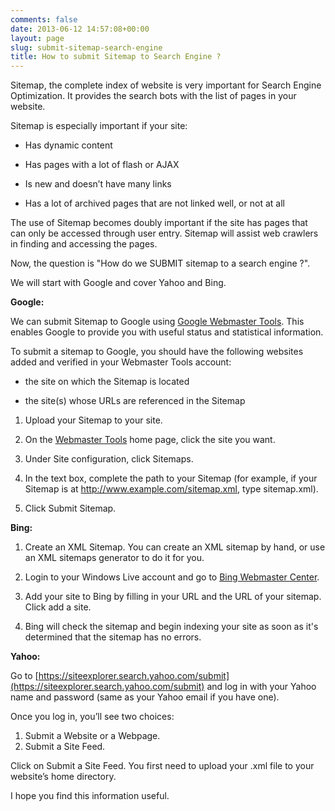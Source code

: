 ```yaml
---
comments: false
date: 2013-06-12 14:57:08+00:00
layout: page
slug: submit-sitemap-search-engine
title: How to submit Sitemap to Search Engine ?
---
```


Sitemap, the complete index of website is very important for Search Engine Optimization. It provides the search bots with the list of pages in your website.

Sitemap is especially important if your site:



	
  * Has dynamic content

	
  * Has pages with a lot of flash or AJAX

	
  * Is new and doesn’t have many links

	
  * Has a lot of archived pages that are not linked well, or not at all


The use of Sitemap becomes doubly important if the site has pages that can only be accessed through user entry. Sitemap will assist web crawlers in finding and accessing the pages.

Now, the question is "How do we SUBMIT sitemap to a search engine ?".

We will start with Google and cover Yahoo and Bing.

**Google:**

We can submit Sitemap to Google using [Google Webmaster Tools](http://www.google.com/webmasters/tools/). This enables Google to provide you with useful status and statistical information.

To submit a sitemap to Google, you should have the following websites added and verified in your Webmaster Tools account:



	
  * the site on which the Sitemap is located

	
  * the site(s) whose URLs are referenced in the Sitemap



	
  1. Upload your Sitemap to your site.

	
  2. On the [Webmaster Tools](https://www.google.com/webmasters/tools/) home page, click the site you want.

	
  3. Under Site configuration, click Sitemaps.

	
  4. In the text box, complete the path to your Sitemap (for example, if your Sitemap is at http://www.example.com/sitemap.xml, type sitemap.xml).

	
  5. Click Submit Sitemap.


**Bing:**



	
  1. Create an XML Sitemap. You can create an XML sitemap by hand, or use an XML sitemaps generator to do it for you.

	
  2. Login to your Windows Live account and go to [Bing Webmaster Center](http://www.bing.com/webmaster).

	
  3. Add your site to Bing by filling in your URL and the URL of your sitemap. Click add a site.

	
  4. Bing will check the sitemap and begin indexing your site as soon as it's determined that the sitemap has no errors.


**Yahoo:**

Go to [https://siteexplorer.search.yahoo.com/submit](https://siteexplorer.search.yahoo.com/submit) and log in with your Yahoo name and password (same as your Yahoo email if you have one).

Once you log in, you’ll see two choices:
1) Submit a Website or a Webpage.
2) Submit a Site Feed.

Click on Submit a Site Feed. You first need to upload your .xml file to your website’s home directory.

I hope you find this information useful.
